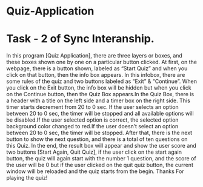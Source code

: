 # Quiz-Application
# Task - 2 of Sync Interanship.
In this program [Quiz Application], there are three layers or boxes, and these boxes shown one by one on a particular button clicked. At first, on the webpage, there is a button shown, labeled as “Start Quiz” and when you click on that button, then the info box appears. In this infobox, there are some rules of the quiz and two buttons labeled as “Exit” & “Continue”. When you click on the Exit button, the info box will be hidden but when you click on the Continue button, then the Quiz Box appears.In the Quiz Box, there is a header with a title on the left side and a timer box on the right side. This timer starts decrement from 20 to 0 sec. If the user selects an option between 20 to 0 sec, the timer will be stopped and all available options will be disabled.If the user selected option is correct, the selected option background color changed to red.If the user doesn’t select an option between 20 to 0 sec, the timer will be stopped. After that, there is the next button to show the next question, and there is a total of ten questions on this Quiz. In the end, the result box will appear and show the user score and two buttons [Start Again, Quit Quiz], if the user click on the start again button, the quiz will again start with the number 1 question, and the score of the user will be 0 but if the user clicked on the quit quiz button, the current window will be reloaded and the quiz starts from the begin.
Thanks For playing the quiz!
